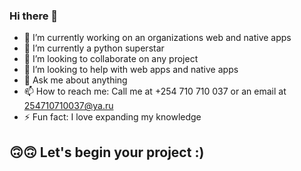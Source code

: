 ### Hi there 👋

- 🔭 I’m currently working on an organizations web and native apps 
- 🌱 I’m currently a python superstar
- 👯 I’m looking to collaborate on any project 
- 🤔 I’m looking to help with web apps and native apps
- 💬 Ask me about anything 
- 📫 How to reach me: Call me at +254 710 710 037 or an email at 254710710037@ya.ru
- ⚡ Fun fact: I love expanding my knowledge

## 🙃🙃 Let's begin your project :)
